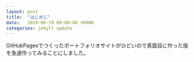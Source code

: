 ```yaml
---
layout: post
title:  "はじめに"
date:   2019-06-19 00:00:00 +0900
categories: jekyll update
---
```

GitHubPagesでつくったポートフォリオサイトがひどいので真面目に作った版を急遽作ってみることにしました。

